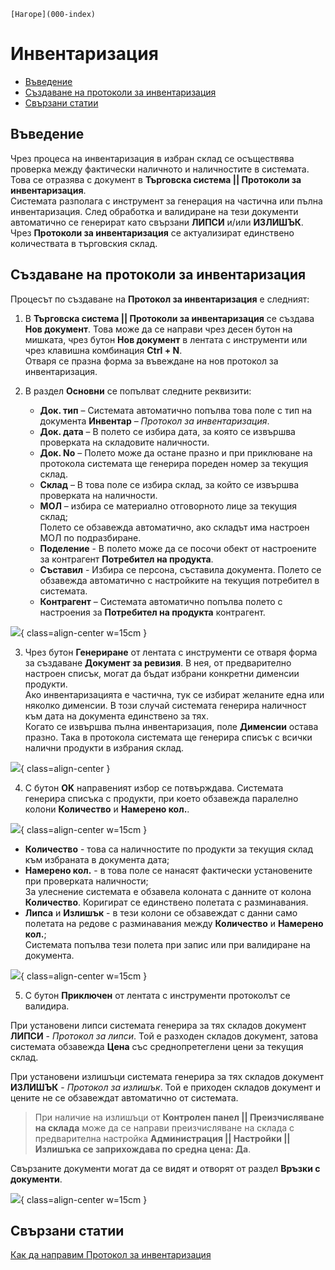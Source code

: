 ```{only} html
[Нагоре](000-index)
```

# **Инвентаризация**

- [Въведение](#въведение)  
- [Създаване на протоколи за инвентаризация](#създаване-на-протоколи-за-инвентаризация)  
- [Свързани статии](#свързани-статии)  

## **Въведение**

Чрез процеса на инвентаризация в избран склад се осъществява проверка между фактически наличното и наличностите в системата. Това се отразява с документ в **Търговска система || Протоколи за инвентаризация**.  
Системата разполага с инструмент за генерация на частична или пълна инвентаризация. След обработка и валидиране на тези документи автоматично се генерират като свързани **ЛИПСИ** и/или **ИЗЛИШЪК**.  
Чрез **Протоколи за инвентаризация** се актуализират единствено количествата в търговския склад. 

## **Създаване на протоколи за инвентаризация**

Процесът по създаване на **Протокол за инвентаризация** е следният:  

1) В **Търговска система || Протоколи за инвентаризация** се създава **Нов документ**. Това може да се направи чрез десен бутон на мишката, чрез бутон **Нов документ** в лентата с инструменти или чрез клавишна комбинация **Ctrl + N**.  
Отваря се празна форма за въвеждане на нов протокол за инвентаризация.  

2)  В раздел **Основни** се попълват следните реквизити:  

    - **Док. тип** – Системата автоматично попълва това поле с тип на документа **Инвентар** – *Протокол за инвентаризация*.  
    - **Док. дата** – В полето се избира дата, за която се извършва проверката на складовите наличности.  
    - **Док. No** – Полето може да остане празно и при приклюване на протокола системата ще генерира пореден номер за текущия склад.  
    - **Склад** – В това поле се избира склад, за който се извършва проверката на наличности.  
    - **МОЛ** – избира се материално отговорното лице за текущия склад;  
    Полето се обзавежда автоматично, ако складът има настроен МОЛ по подразбиране. 
    - **Поделение** - В полето може да се посочи обект от настроените за контрагент **Потребител на продукта**.  
    - **Съставил** - Избира се персона, съставила документа. Полето се обзавежда автоматично с настройките на текущия потребител в системата.  
    - **Контрагент** – Системата автоматично попълва полето с настроения за **Потребител на продукта** контрагент.  

![](904-inventory1.png){ class=align-center w=15cm }

3) Чрез бутон **Генериране** от лентата с инструменти се отваря форма за създаване **Документ за ревизия**. В нея, от предварително настроен списък, могат да бъдат избрани конкретни дименсии продукти.   
Ако инвентаризацията е частична, тук се избират желаните  една или няколко дименсии. В този случай системата генерира наличност към дата на документа единствено за тях.  
Когато се извършва пълна инвентаризация, поле **Дименсии** остава празно. Така в протокола системата ще генерира списък с всички налични продукти в избрания склад.  

![](904-inventory2.png){ class=align-center }

4) С бутон **OK** направеният избор се потвърждава. Системата генерира списъка с продукти, при което обзавежда паралелно колони **Количество** и **Намерено кол.**.  

![](904-inventory3.png){ class=align-center w=15cm }

- **Количество** - това са наличностите по продукти за текущия склад към избраната в документа дата;  
- **Намерено кол.** - в това поле се нанасят фактически установените при проверката наличности;  
За улеснение системата е обзавела колоната с данните от колона **Количество**. Коригират се единствено полетата с разминавания.  
- **Липса** и **Излишък** - в тези колони се обзавеждат с данни само полетата на редове с разминавания между **Количество** и **Намерено кол.**;  
Системата попълва тези полета при запис или при валидиране на документа.   

![](904-inventory4.png){ class=align-center w=15cm }

5) С бутон **Приключен** от лентата с инструменти протоколът се валидира.  

При установени липси системата генерира за тях складов документ **ЛИПСИ** - *Протокол за липси*. Той е разходен складов документ, затова системата обзавежда **Цена** със среднопретеглени цени за текущия склад.  

При установени излишъци системата генерира за тях складов документ **ИЗЛИШЪК** - *Протокол за излишък*. Той е приходен складов документ и цените не се обзавеждат автоматично от системата.   

> При наличие на излишъци от **Контролен панел || Преизчисляване на склада** може да се направи преизчисляване на склада с предварителна настройка **Администрация || Настройки || Излишъка се заприхождава по средна цена: Да**.    

Свързаните документи могат да се видят и отворят от раздел **Връзки с документи**.   

![](904-inventory5.png){ class=align-center w=15cm }
 
## **Свързани статии**

[Как да направим Протокол за инвентаризация](https://www.unicontsoft.com/cms/node/39)  
